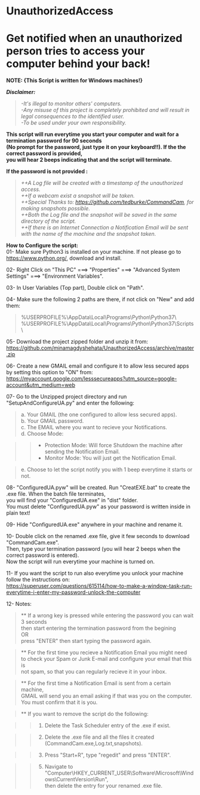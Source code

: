 # **UnauthorizedAccess**
# Get notified when an unauthorized person tries to access your computer behind your back!

**NOTE: {This Script is written for Windows machines!}**


***Disclaimer:***  
>*-It's illegal to monitor others' computers.*  
>*-Any misuse of this project is completely prohibited and will result in legal consequences to the identified user.*  
>*-To be used under your own responsibility.*  

**This script will run everytime you start your computer and wait for a termination password for 90 seconds  
(No prompt for the password, just type it on your keyboard!!). If the the correct password is provided,  
you will hear 2 beeps indicating that and the script will terminate.**  

**If the password is not provided :**  
>  *++A Log file will be created with a timestamp of the unauthorized access.*  
>  *++If a webcam exist a snapshot will be taken.*  
>  *++Special Thanks to: https://github.com/tedburke/CommandCam, for making snapshots possible.*  
>  *++Both the Log file and the snapshot will be saved in the same directory of the script.*  
>  *++If there is an Internet Connection a Notification Email will be sent with the name of the machine and the snapshot taken.*      

**How to Configure the script:**  
01- Make sure Python3 is installed on your machine. If not please go to https://www.python.org/, download and install.  

02- Right Click on "This PC" ===> "Properties" ===> "Advanced System Settings" ===> "Environment Variables".  

03- In User Variables (Top part), Double click on "Path".  

04- Make sure the following 2 paths are there, if not click on "New" and add them:  

>%USERPROFILE%\AppData\Local\Programs\Python\Python37\  
%USERPROFILE%\AppData\Local\Programs\Python\Python37\Scripts\  

05- Download the project zipped folder and unzip it from:  
https://github.com/minamagdyshehata/UnauthorizedAccess/archive/master.zip  

06- Create a new GMAIL email and configure it to allow less secured apps by setting this option to "ON" from:  
https://myaccount.google.com/lesssecureapps?utm_source=google-account&utm_medium=web  

07- Go to the Unzipped project directory and run "SetupAndConfigureUA.py" and enter the following:  
>a. Your GMAIL (the one configured to allow less secured apps).  
b. Your GMAIL password.  
c. The EMAIL where you want to recieve your Notifications.  
d. Choose Mode:  

>>+ Protection Mode: Will force Shutdown the machine after sending the Notification Email.  
>>+ Monitor Mode: You will just get the Notification Email.  

>e. Choose to let the script notify you with 1 beep everytime it starts or not.  

08- "ConfiguredUA.pyw" will be created. Run "CreatEXE.bat" to create the .exe file. When the batch file terminates,  
you will find your "ConfiguredUA.exe" in "dist" folder.  
You must delete "ConfiguredUA.pyw" as your password is written inside in plain text!  

09- Hide "ConfiguredUA.exe" anywhere in your machine and rename it.  

10- Double click on the renamed .exe file, give it few seconds to download "CommandCam.exe".  
Then, type your termination password (you will hear 2 beeps when the correct password is entered).  
Now the script will run everytime your machine is turned on.  

11- If you want the script to run also everytime you unlock your machine follow the instructions on:  
https://superuser.com/questions/615114/how-to-make-a-window-task-run-everytime-i-enter-my-password-unlock-the-computer  

12- Notes:  
>** If a wrong key is pressed while entering the password you can wait 3 seconds  
    then start entering the termination password from the begining  
    OR  
    press "ENTER" then start typing the password again.  
    
>** For the first time you recieve a Notification Email you might need  
to check your Spam or Junk E-mail and configure your email that this is  
not spam, so that you can regularly recieve it in your inbox.  

>** For the first time a Notification Email is sent from a certain machine,  
GMAIL will send you an email asking if that was you on the computer.  
You must confirm that it is you.  

>** If you want to remove the script do the following:

>>1. Delete the Task Scheduler entry of the .exe if exist.  

>>2. Delete the .exe file and all the files it created (CommandCam.exe,Log.txt,snapshots).  

>>3. Press "Start+R", type "regedit" and press "ENTER".  

>>5. Navigate to "Computer\HKEY_CURRENT_USER\Software\Microsoft\Windows\CurrentVersion\Run",  
>>then delete the entry for your renamed .exe file.  
                               
